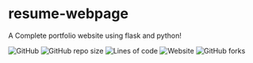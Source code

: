 # resume-webpage
A Complete portfolio website using flask and python!

![GitHub](https://img.shields.io/github/license/itzVort3x1/portfolio-website?style=plastic) ![GitHub repo size](https://img.shields.io/github/repo-size/itzVort3x1/portfolio-website?style=plastic)  ![Lines of code](https://img.shields.io/tokei/lines/github/itzVort3x1/portfolio-website?style=plastic) ![Website](https://img.shields.io/website?down_color=lightgrey&down_message=offline&style=plastic&up_color=green&up_message=online&url=https%3A%2F%2Ftechsketch.herokuapp.com%2F)  ![GitHub forks](https://img.shields.io/github/forks/itzVort3x1/portfolio-website?style=social)
